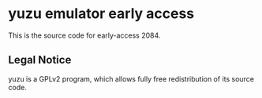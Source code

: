 yuzu emulator early access
=============

This is the source code for early-access 2084.

## Legal Notice

yuzu is a GPLv2 program, which allows fully free redistribution of its source code.